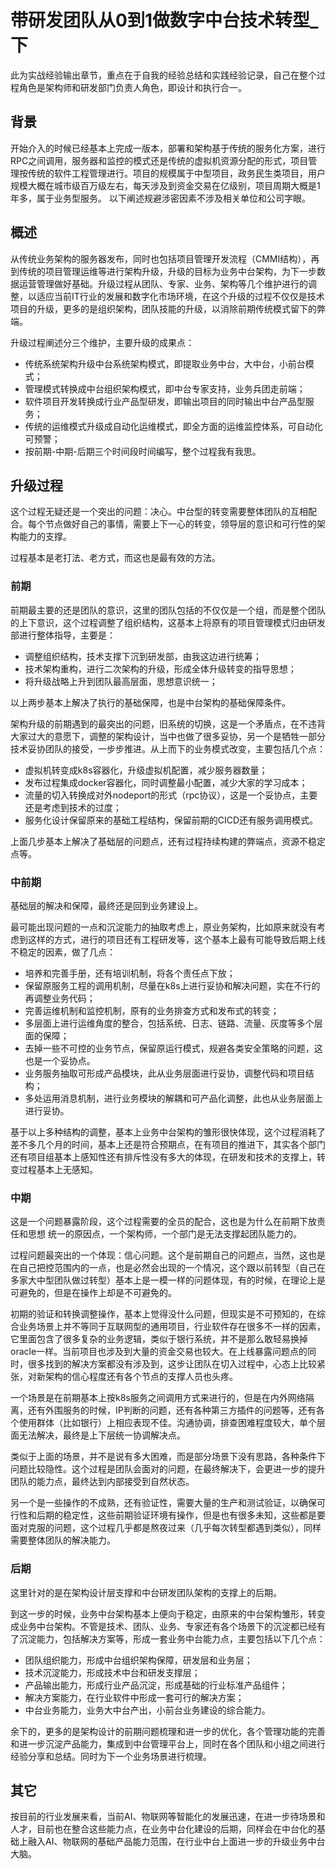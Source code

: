 # 带研发团队从0到1做数字中台技术转型_下

此为实战经验输出章节，重点在于自我的经验总结和实践经验记录，自己在整个过程角色是架构师和研发部门负责人角色，即设计和执行合一。

## 背景

开始介入的时候已经基本上完成一版本，部署和架构基于传统的服务化方案，进行RPC之间调用，服务器和监控的模式还是传统的虚拟机资源分配的形式，项目管理按传统的软件工程管理进行。项目的规模属于中型项目，政务民生类项目，用户规模大概在城市级百万级左右，每天涉及到资金交易在亿级别，项目周期大概是1年多，属于业务型服务。
以下阐述规避涉密因素不涉及相关单位和公司字眼。

## 概述

从传统业务架构的服务器发布，同时也包括项目管理开发流程（CMMI结构），再到传统的项目管理运维等进行架构升级，升级的目标为业务中台架构，为下一步数据运营管理做好基础。升级过程从团队、专家、业务、架构等几个维护进行的调整，以适应当前IT行业的发展和数字化市场环境，在这个升级的过程不仅仅是技术项目的升级，更多的是组织架构，团队技能的升级，以消除前期传统模式留下的弊端。

升级过程阐述分三个维护，主要升级的成果点：

- 传统系统架构升级中台系统架构模式，即提取业务中台，大中台，小前台模式；
- 管理模式转换成中台组织架构模式，即中台专家支持，业务兵团走前端；
- 软件项目开发转换成行业产品型研发，即输出项目的同时输出中台产品型服务；
- 传统的运维模式升级成自动化运维模式，即全方面的运维监控体系，可自动化可预警；
- 按前期-中期-后期三个时间段时间编写，整个过程我有我思。

## 升级过程

这个过程无疑还是一个突出的问题：决心。中台型的转变需要整体团队的互相配合。每个节点做好自己的事情，需要上下一心的转变，领导层的意识和可行性的架构能力的支撑。

过程基本是老打法、老方式，而这也是最有效的方法。

### 前期

前期最主要的还是团队的意识，这里的团队包括的不仅仅是一个组，而是整个团队的上下意识，这个过程调整了组织结构，这基本上将原有的项目管理模式归由研发部进行整体指导，主要是：

- 调整组织结构，技术支撑下沉到研发部，由我这边进行统筹；
- 技术架构重构，进行二次架构的升级，形成全体升级转变的指导思想；
- 将升级战略上升到团队最高层面，思想意识统一；

以上两步基本上解决了执行的基础保障，也是中台架构的基础保障条件。

架构升级的前期遇到的最突出的问题，旧系统的切换，这是一个矛盾点，在不违背大家过大的意愿下，调整的架构设计，当中也做了很多妥协，另一个是牺牲一部分技术妥协团队的接受，一步步推进。从上而下的业务模式改变，主要包括几个点：

- 虚拟机转变成k8s容器化，升级虚拟机配置，减少服务器数量；
- 发布过程集成docker容器化，同时调整最小配置，减少大家的学习成本；
- 流量的切入转换成对外nodeport的形式（rpc协议），这是一个妥协点，主要还是考虑到技术的过度；
- 服务化设计保留原来的基础工程结构，保留前期的CICD还有服务调用模式。

上面几步基本上解决了基础层的问题点，还有过程持续构建的弊端点，资源不稳定点等。

### 中前期

基础层的解决和保障，最终还是回到业务建设上。

最可能出现问题的一点和沉淀能力的抽取考虑上，原业务架构，比如原来就没有考虑到这样的方式，进行的项目还有工程研发等，这个基本上最有可能导致后期上线不稳定的因素，做了几点：

- 培养和完善手册，还有培训机制，将各个责任点下放；
- 保留原服务工程的调用机制，尽量在k8s上进行妥协和解决问题，实在不行的再调整业务代码；
- 完善运维机制和监控机制，原有的业务排查方式和发布式的转变；
- 多层面上进行运维角度的整合，包括系统、日志、链路、流量、灰度等多个层面的保障；
- 去掉一些不可控的业务节点，保留原运行模式，规避各类安全策略的问题，这也是一个妥协点。
- 业务服务抽取可形成产品模块，此从业务层面进行妥协，调整代码和项目结构；
- 多处运用消息机制，进行业务模块的解耦和可产品化调整，此也从业务层面上进行妥协。

基于以上多种结构的调整，基本上业务中台架构的雏形很快体现，这个过程消耗了差不多几个月的时间，基本上还是符合预期点，在有项目的推进下，其实各个部门还有项目组基本上感知性还有排斥性没有多大的体现，在研发和技术的支撑上，转变过程基本上无感知。

### 中期

这是一个问题暴露阶段，这个过程需要的全员的配合，这也是为什么在前期下放责任和思想 统一的原因点，一个架构师，一个部门是无法支撑起团队能力的。

过程问题最突出的一个体现：信心问题。这个是前期自己的问题点，当然，这也是在自己把控范围内的一点，也是必然会出现的一个情况，这个跟以前转型（自己在多家大中型团队做过转型）基本上是一模一样的问题体现，有的时候，在理论上是可避免的，但是在操作上却是不可避免的。

初期的验证和转换调整操作，基本上觉得没什么问题，但现实是不可预知的，在综合业务场景上并不等同于互联网型的通用项目，行业软件存在很多不一样的因素，它里面包含了很多复杂的业务逻辑，类似于银行系统，并不是那么敢轻易换掉oracle一样。当前项目也涉及到大量的资金交易也较大。在上线暴露问题点的同时，很多找到的解决方案都没有涉及到，这步让团队在切入过程中，心态上比较紧张，对新架构的信心程度还有各个节点的支撑人员也头疼。

一个场景是在前期基本上按k8s服务之间调用方式来进行的，但是在内外网络隔离，还有外围服务的时候，IP判断的问题，还有各种第三方插件的问题等，还有各个使用群体（比如银行）上相应表现不佳。沟通协调，排查困难程度较大，单个层面无法解决，最终是上下层统一协调解决点。

类似于上面的场景，并不是说有多大困难，而是部分场景下没有思路，各种条件下问题比较隐性。这个过程是团队会面对的问题，在最终解决下，会更进一步的提升团队的能力点，最终达到内部接受到自然状态。

另一个是一些操作的不成熟，还有验证性，需要大量的生产和测试验证，以确保可行性和后期的稳定性，这些前期验证环境有操作，但是也有很多未知，这些都是要面对克服的问题，这个过程几乎都是熬夜过来（几乎每次转型都遇到类似），同样需要整体团队的解决能力。

### 后期

这里针对的是在架构设计层支撑和中台研发团队架构的支撑上的后期。

到这一步的时候，业务中台架构基本上便向于稳定，由原来的中台架构雏形，转变成业务中台架构。不管是技术、团队、业务、专家还有各个场景下的沉淀都已经有了沉淀能力，包括解决方案等，形成一套业务中台能力点，主要包括以下几个点：

- 团队组织能力，形成中台组织架构保障，研发层和业务层；
- 技术沉淀能力，形成技术中台和研发支撑层；
- 产品输出能力，形成行业产品沉淀，形成基础的行业标准产品组件；
- 解决方案能力，在行业软件中形成一套可行的解决方案；
- 中台业务能力，业务大中台产出，小前台业务建设的综合能力。

余下的，更多的是架构设计的前期问题梳理和进一步的优化，各个管理功能的完善和进一步沉淀产品能力，集成到中台管理平台上，同时在各个团队和小组之间进行经验分享和总结。同时为下一个业务场景进行梳理。

## 其它

按目前的行业发展来看，当前AI、物联网等智能化的发展迅速，在进一步待场景和人才，目前也在整合这些能力点，在业务中台化建设的后期，同样会在中台化的基础上融入AI、物联网的基础产品能力范围，在行业中台上面进一步的升级业务中台大脑。
